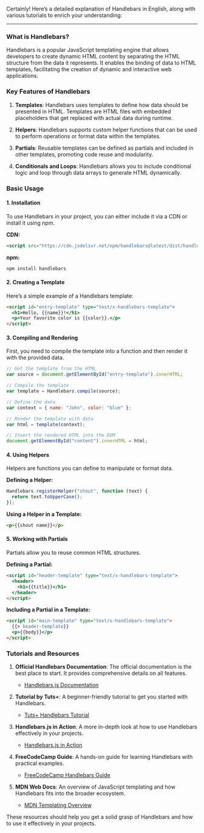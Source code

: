 Certainly! Here’s a detailed explanation of Handlebars in English, along with various tutorials to enrich your understanding:

---

### What is Handlebars?

Handlebars is a popular JavaScript templating engine that allows developers to create dynamic HTML content by separating the HTML structure from the data it represents. It enables the binding of data to HTML templates, facilitating the creation of dynamic and interactive web applications.

### Key Features of Handlebars

1. **Templates**: Handlebars uses templates to define how data should be presented in HTML. Templates are HTML files with embedded placeholders that get replaced with actual data during runtime.

2. **Helpers**: Handlebars supports custom helper functions that can be used to perform operations or format data within the templates.

3. **Partials**: Reusable templates can be defined as partials and included in other templates, promoting code reuse and modularity.

4. **Conditionals and Loops**: Handlebars allows you to include conditional logic and loop through data arrays to generate HTML dynamically.

### Basic Usage

#### 1. Installation

To use Handlebars in your project, you can either include it via a CDN or install it using npm.

**CDN:**

```html
<script src="https://cdn.jsdelivr.net/npm/handlebars@latest/dist/handlebars.min.js"></script>
```

**npm:**

```bash
npm install handlebars
```

#### 2. Creating a Template

Here’s a simple example of a Handlebars template:

```html
<script id="entry-template" type="text/x-handlebars-template">
  <h1>Hello, {{name}}!</h1>
  <p>Your favorite color is {{color}}.</p>
</script>
```

#### 3. Compiling and Rendering

First, you need to compile the template into a function and then render it with the provided data.

```javascript
// Get the template from the HTML
var source = document.getElementById("entry-template").innerHTML;

// Compile the template
var template = Handlebars.compile(source);

// Define the data
var context = { name: "John", color: "blue" };

// Render the template with data
var html = template(context);

// Insert the rendered HTML into the DOM
document.getElementById("content").innerHTML = html;
```

#### 4. Using Helpers

Helpers are functions you can define to manipulate or format data.

**Defining a Helper:**

```javascript
Handlebars.registerHelper("shout", function (text) {
  return text.toUpperCase();
});
```

**Using a Helper in a Template:**

```html
<p>{{shout name}}</p>
```

#### 5. Working with Partials

Partials allow you to reuse common HTML structures.

**Defining a Partial:**

```html
<script id="header-template" type="text/x-handlebars-template">
  <header>
    <h1>{{title}}</h1>
  </header>
</script>
```

**Including a Partial in a Template:**

```html
<script id="main-template" type="text/x-handlebars-template">
  {{> header-template}}
  <p>{{body}}</p>
</script>
```

### Tutorials and Resources

1. **Official Handlebars Documentation**: The official documentation is the best place to start. It provides comprehensive details on all features.

   - [Handlebars.js Documentation](https://handlebarsjs.com/)

2. **Tutorial by Tuts+**: A beginner-friendly tutorial to get you started with Handlebars.

   - [Tuts+ Handlebars Tutorial](https://code.tutsplus.com/tutorials/intro-to-handlebarsjs--net-27754)

3. **Handlebars.js in Action**: A more in-depth look at how to use Handlebars effectively in your projects.

   - [Handlebars.js in Action](https://www.manning.com/books/handlebars-js-in-action)

4. **FreeCodeCamp Guide**: A hands-on guide for learning Handlebars with practical examples.

   - [FreeCodeCamp Handlebars Guide](https://www.freecodecamp.org/news/handlebars-tutorial/)

5. **MDN Web Docs**: An overview of JavaScript templating and how Handlebars fits into the broader ecosystem.
   - [MDN Templating Overview](https://developer.mozilla.org/en-US/docs/Learn/JavaScript/Client-side_web_APIs/Introduction)

These resources should help you get a solid grasp of Handlebars and how to use it effectively in your projects.
